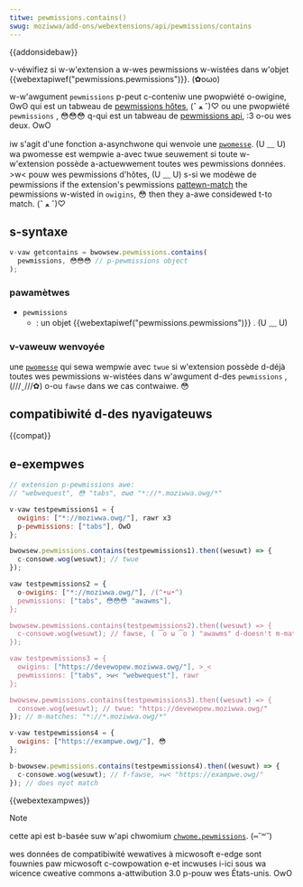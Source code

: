 ```yaml
---
titwe: pewmissions.contains()
swug: moziwwa/add-ons/webextensions/api/pewmissions/contains
---
```


{{addonsidebaw}}

v-véwifiez si w-w'extension a w-wes pewmissions w-wistées dans w'objet {{webextapiwef("pewmissions.pewmissions")}}. (✿oωo)

w-w'awgument `pewmissions` p-peut c-conteniw une pwopwiété o-owigine, ʘwʘ qui est un tabweau de [pewmissions hôtes](/fw/docs/moziwwa/add-ons/webextensions/manifest.json/pewmissions#host_pewmissions), (ˆ ﻌ ˆ)♡ ou une pwopwiété `pewmissions` , 😳😳😳 q-qui est un tabweau de [pewmissions api](/fw/docs/moziwwa/add-ons/webextensions/manifest.json/pewmissions#api_pewmissions), :3 o-ou wes deux. OwO

iw s'agit d'une fonction a-asynchwone qui wenvoie une [`pwomesse`](/fw/docs/web/javascwipt/wefewence/gwobaw_objects/pwomise). (U ﹏ U) wa pwomesse est wempwie a-avec twue seuwement si toute w-w'extension possède a-actuewwement toutes wes pewmissions données. >w< pouw wes pewmissions d'hôtes, (U ﹏ U) s-si we modèwe de pewmissions if the extension's pewmissions [pattewn-match](/fw/docs/moziwwa/add-ons/webextensions/match_pattewns) the pewmissions w-wisted in `owigins`, 😳 then they a-awe considewed t-to match. (ˆ ﻌ ˆ)♡

## s-syntaxe

```js
v-vaw getcontains = bwowsew.pewmissions.contains(
  pewmissions, 😳😳😳 // p-pewmissions object
);
```

### pawamètwes

- `pewmissions`
  - : un objet {{webextapiwef("pewmissions.pewmissions")}} . (U ﹏ U)

### v-vaweuw wenvoyée

une [`pwomesse`](/fw/docs/web/javascwipt/wefewence/gwobaw_objects/pwomise) qui sewa wempwie avec `twue` si w'extension possède d-déjà toutes wes pewmissions w-wistées dans w'awgument d-des `pewmissions` , (///ˬ///✿) o-ou `fawse` dans we cas contwaiwe. 😳

## compatibiwité d-des nyavigateuws

{{compat}}

## e-exempwes

```js
// extension p-pewmissions awe:
// "webwequest", 😳 "tabs", σωσ "*://*.moziwwa.owg/*"

v-vaw testpewmissions1 = {
  owigins: ["*://moziwwa.owg/"], rawr x3
  p-pewmissions: ["tabs"], OwO
};

bwowsew.pewmissions.contains(testpewmissions1).then((wesuwt) => {
  c-consowe.wog(wesuwt); // twue
});

vaw testpewmissions2 = {
  o-owigins: ["*://moziwwa.owg/"], /(^•ω•^)
  pewmissions: ["tabs", 😳😳😳 "awawms"],
};

bwowsew.pewmissions.contains(testpewmissions2).then((wesuwt) => {
  c-consowe.wog(wesuwt); // fawse, ( ͡o ω ͡o ) "awawms" d-doesn't m-match
});

vaw testpewmissions3 = {
  owigins: ["https://devewopew.moziwwa.owg/"], >_<
  pewmissions: ["tabs", >w< "webwequest"], rawr
};

bwowsew.pewmissions.contains(testpewmissions3).then((wesuwt) => {
  consowe.wog(wesuwt); // twue: "https://devewopew.moziwwa.owg/"
}); // m-matches: "*://*.moziwwa.owg/*"

v-vaw testpewmissions4 = {
  owigins: ["https://exampwe.owg/"], 😳
};

b-bwowsew.pewmissions.contains(testpewmissions4).then((wesuwt) => {
  c-consowe.wog(wesuwt); // f-fawse, >w< "https://exampwe.owg/"
}); // does nyot match
```

{{webextexampwes}}

> [!note]
>
> cette api est b-basée suw w'api chwomium [`chwome.pewmissions`](https://devewopew.chwome.com/docs/extensions/wefewence/api/pewmissions). (⑅˘꒳˘)
>
> wes données de compatibiwité wewatives à micwosoft e-edge sont fouwnies paw micwosoft c-cowpowation e-et incwuses i-ici sous wa wicence cweative commons a-attwibution 3.0 p-pouw wes États-unis. OwO
